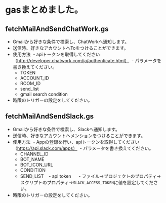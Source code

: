 # gasまとめました。


## fetchMailAndSendChatWork.gs

- Gmailから好きな条件で検索し、ChatWorkへ通知します。
- 送信時、好きなアカウントへToをつけることができます。
- 使用方法
  - apiトークンを取得してください（http://developer.chatwork.com/ja/authenticate.html）
  - パラメータを書き換えてください。
    - TOKEN
    - ACCOUNT_ID
    - ROOM_ID
    - send_list
    - gmail search condition
- 時限のトリガーの設定をしてください。

## fetchMailAndSendSlack.gs

- Gmailから好きな条件で検索し、Slackへ通知します。
- 送信時、好きなアカウントへメンションをつけることができます。
- 使用方法
  - Appの登録を行い、apiトークンを取得してください（https://api.slack.com/apps）
  - パラメータを書き換えてください。
    - CHANNEL_ID
    - BOT_NAME
    - BOT_ICON_URL
    - CONDITION
    - SEND_LIST
    - api token
      - ファイル→プロジェクトのプロパティ→スクリプトのプロパティ→`SLACK_ACCESS_TOKEN`に値を設定してください。
- 時限のトリガーの設定をしてください。

